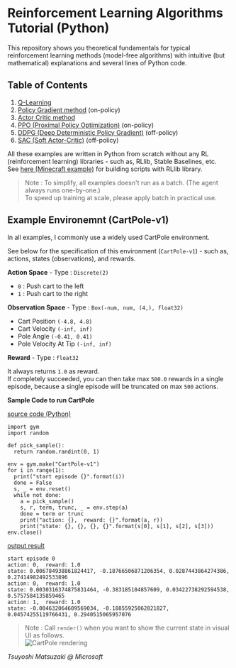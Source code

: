 # Reinforcement Learning Algorithms Tutorial (Python)

This repository shows you theoretical fundamentals for typical reinforcement learning methods (model-free algorithms) with intuitive (but mathematical) explanations and several lines of Python code.

## Table of Contents

1. [Q-Learning](01-q-learning.ipynb)
2. [Policy Gradient method](02-policy-gradient.ipynb) (on-policy)
3. [Actor Critic method](03-actor-critic.ipynb)
4. [PPO (Proximal Policy Optimization)](04-ppo.ipynb) (on-policy)
5. [DDPG (Deep Deterministic Policy Gradient)](05-ddpg.ipynb) (off-policy)
6. [SAC (Soft Actor-Critic)](06-sac.ipynb) (off-policy)

All these examples are written in Python from scratch without any RL (reinforcement learning) libraries - such as, RLlib, Stable Baselines, etc.<br>
See [here (Minecraft example)](https://github.com/tsmatz/minecraft-rl-example) for building scripts with RLlib library.

> Note : To simplify, all examples doesn't run as a batch. (The agent always runs one-by-one.)<br>
> To speed up training at scale, please apply batch in practical use.

## Example Environemnt (CartPole-v1)

In all examples, I commonly use a widely used CartPole environment.

See below for the specification of this environment (```CartPole-v1```) - such as, actions, states (observations), and rewards.

**Action Space** - Type : ```Discrete(2)```

- ```0``` : Push cart to the left
- ```1``` : Push cart to the right

**Observation Space** - Type : ```Box(-num, num, (4,), float32)```

- Cart Position ```(-4.8, 4.8)```
- Cart Velocity ```(-inf, inf)```
- Pole Angle ```(-0.41, 0.41)```
- Pole Velocity At Tip ```(-inf, inf)```

**Reward** - Type : ```float32```

It always returns ```1.0``` as reward.<br>
If completely succeeded, you can then take max ```500.0``` rewards in a single episode, because a single episode will be truncated on max ```500``` actions.

**Sample Code to run CartPole**

<ins>source code (Python)</ins>
 
```
import gym
import random

def pick_sample():
  return random.randint(0, 1)

env = gym.make("CartPole-v1")
for i in range(1):
  print("start episode {}".format(i))
  done = False
  s, _ = env.reset()
  while not done:
    a = pick_sample()
    s, r, term, trunc, _ = env.step(a)
    done = term or trunc
    print("action: {},  reward: {}".format(a, r))
    print("state: {}, {}, {}, {}".format(s[0], s[1], s[2], s[3]))
env.close()
```

<ins>output result</ins>

```
start episode 0
action: 0,  reward: 1.0
state: 0.006784938861824417, -0.18766506871206354, 0.0287443864274386, 0.27414982492533896
action: 0,  reward: 1.0
state: 0.0030316374875831464, -0.383185104857609, 0.03422738292594538, 0.5757584135859465
action: 1,  reward: 1.0
state: -0.004632064609569034, -0.18855925062821827, 0.04574255119766431, 0.2940515065957076
```

> Note : Call ```render()``` when you want to show the current state in visual UI as follows.<br>
> ![CartPole rendering](assets/cart-pole.png)

*Tsuyoshi Matsuzaki @ Microsoft*
